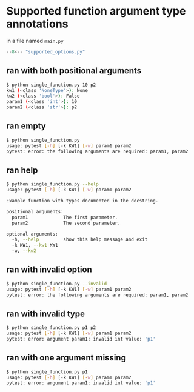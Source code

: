# Supported function argument type annotations
in a file named `main.py`

```python
--8<-- "supported_options.py"
```

## ran with both positional arguments

```sh
$ python single_function.py 10 p2
kw1 (<class 'NoneType'>): None
kw2 (<class 'bool'>): False
param1 (<class 'int'>): 10
param2 (<class 'str'>): p2
```

##  ran empty
```sh
$ python single_function.py
usage: pytest [-h] [-k KW1] [-w] param1 param2
pytest: error: the following arguments are required: param1, param2
```

## ran help
```sh
$ python single_function.py --help
usage: pytest [-h] [-k KW1] [-w] param1 param2

Example function with types documented in the docstring.

positional arguments:
  param1             The first parameter.
  param2             The second parameter.

optional arguments:
  -h, --help         show this help message and exit
  -k KW1, --kw1 KW1
  -w, --kw2
```

## ran with invalid option
```sh
$ python single_function.py --invalid
usage: pytest [-h] [-k KW1] [-w] param1 param2
pytest: error: the following arguments are required: param1, param2
```

## ran with invalid type
```sh
$ python single_function.py p1 p2
usage: pytest [-h] [-k KW1] [-w] param1 param2
pytest: error: argument param1: invalid int value: 'p1'
```

## ran with one argument missing
```sh
$ python single_function.py p1
usage: pytest [-h] [-k KW1] [-w] param1 param2
pytest: error: argument param1: invalid int value: 'p1'
```
